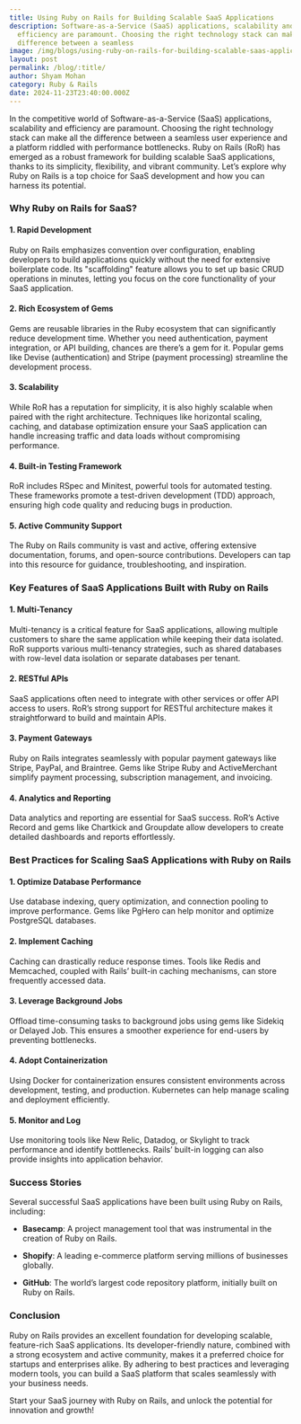 ```yaml
---
title: Using Ruby on Rails for Building Scalable SaaS Applications
description: Software-as-a-Service (SaaS) applications, scalability and
  efficiency are paramount. Choosing the right technology stack can make all the
  difference between a seamless
image: /img/blogs/using-ruby-on-rails-for-building-scalable-saas-applications-1-.webp
layout: post
permalink: /blog/:title/
author: Shyam Mohan
category: Ruby & Rails
date: 2024-11-23T23:40:00.000Z
---
```

In the competitive world of Software-as-a-Service (SaaS) applications, scalability and efficiency are paramount. Choosing the right technology stack can make all the difference between a seamless user experience and a platform riddled with performance bottlenecks. Ruby on Rails (RoR) has emerged as a robust framework for building scalable SaaS applications, thanks to its simplicity, flexibility, and vibrant community. Let’s explore why Ruby on Rails is a top choice for SaaS development and how you can harness its potential.

### Why Ruby on Rails for SaaS?

#### 1. **Rapid Development**

Ruby on Rails emphasizes convention over configuration, enabling developers to build applications quickly without the need for extensive boilerplate code. Its "scaffolding" feature allows you to set up basic CRUD operations in minutes, letting you focus on the core functionality of your SaaS application.

#### 2. **Rich Ecosystem of Gems**

Gems are reusable libraries in the Ruby ecosystem that can significantly reduce development time. Whether you need authentication, payment integration, or API building, chances are there’s a gem for it. Popular gems like Devise (authentication) and Stripe (payment processing) streamline the development process.

#### 3. **Scalability**

While RoR has a reputation for simplicity, it is also highly scalable when paired with the right architecture. Techniques like horizontal scaling, caching, and database optimization ensure your SaaS application can handle increasing traffic and data loads without compromising performance.

#### 4. **Built-in Testing Framework**

RoR includes RSpec and Minitest, powerful tools for automated testing. These frameworks promote a test-driven development (TDD) approach, ensuring high code quality and reducing bugs in production.

#### 5. **Active Community Support**

The Ruby on Rails community is vast and active, offering extensive documentation, forums, and open-source contributions. Developers can tap into this resource for guidance, troubleshooting, and inspiration.

### Key Features of SaaS Applications Built with Ruby on Rails

#### 1. **Multi-Tenancy**

Multi-tenancy is a critical feature for SaaS applications, allowing multiple customers to share the same application while keeping their data isolated. RoR supports various multi-tenancy strategies, such as shared databases with row-level data isolation or separate databases per tenant.

#### 2. **RESTful APIs**

SaaS applications often need to integrate with other services or offer API access to users. RoR’s strong support for RESTful architecture makes it straightforward to build and maintain APIs.

#### 3. **Payment Gateways**

Ruby on Rails integrates seamlessly with popular payment gateways like Stripe, PayPal, and Braintree. Gems like Stripe Ruby and ActiveMerchant simplify payment processing, subscription management, and invoicing.

#### 4. **Analytics and Reporting**

Data analytics and reporting are essential for SaaS success. RoR’s Active Record and gems like Chartkick and Groupdate allow developers to create detailed dashboards and reports effortlessly.

### Best Practices for Scaling SaaS Applications with Ruby on Rails

#### 1. **Optimize Database Performance**

Use database indexing, query optimization, and connection pooling to improve performance. Gems like PgHero can help monitor and optimize PostgreSQL databases.

#### 2. **Implement Caching**

Caching can drastically reduce response times. Tools like Redis and Memcached, coupled with Rails’ built-in caching mechanisms, can store frequently accessed data.

#### 3. **Leverage Background Jobs**

Offload time-consuming tasks to background jobs using gems like Sidekiq or Delayed Job. This ensures a smoother experience for end-users by preventing bottlenecks.

#### 4. **Adopt Containerization**

Using Docker for containerization ensures consistent environments across development, testing, and production. Kubernetes can help manage scaling and deployment efficiently.

#### 5. **Monitor and Log**

Use monitoring tools like New Relic, Datadog, or Skylight to track performance and identify bottlenecks. Rails’ built-in logging can also provide insights into application behavior.

### Success Stories

Several successful SaaS applications have been built using Ruby on Rails, including:

-   **Basecamp**: A project management tool that was instrumental in the creation of Ruby on Rails.
    
-   **Shopify**: A leading e-commerce platform serving millions of businesses globally.
    
-   **GitHub**: The world’s largest code repository platform, initially built on Ruby on Rails.
    

### Conclusion

Ruby on Rails provides an excellent foundation for developing scalable, feature-rich SaaS applications. Its developer-friendly nature, combined with a strong ecosystem and active community, makes it a preferred choice for startups and enterprises alike. By adhering to best practices and leveraging modern tools, you can build a SaaS platform that scales seamlessly with your business needs.

Start your SaaS journey with Ruby on Rails, and unlock the potential for innovation and growth!
